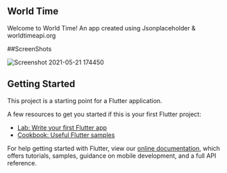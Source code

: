 ## World Time

Welcome to World Time! An app created using Jsonplaceholder & worldtimeapi.org


##ScreenShots

![Screenshot 2021-05-21 174450](https://user-images.githubusercontent.com/42904172/119135664-5756dc80-ba5c-11eb-90e7-03476999f33a.png)

## Getting Started

This project is a starting point for a Flutter application.

A few resources to get you started if this is your first Flutter project:

- [Lab: Write your first Flutter app](https://flutter.dev/docs/get-started/codelab)
- [Cookbook: Useful Flutter samples](https://flutter.dev/docs/cookbook)

For help getting started with Flutter, view our
[online documentation](https://flutter.dev/docs), which offers tutorials,
samples, guidance on mobile development, and a full API reference.
